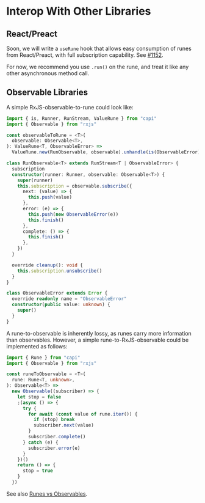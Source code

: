 # Interop With Other Libraries

## React/Preact

Soon, we will write a `useRune` hook that allows easy consumption of runes from
React/Preact, with full subscription capability. See
[#1152](https://github.com/paritytech/capi/issues/1152).

For now, we recommend you use `.run()` on the rune, and treat it like any other
asynchronous method call.

## Observable Libraries

A simple RxJS-observable-to-rune could look like:

```ts
import { is, Runner, RunStream, ValueRune } from "capi"
import { Observable } from "rxjs"

const observableToRune = <T>(
  observable: Observable<T>,
): ValueRune<T, ObservableError> =>
  ValueRune.new(RunObservable, observable).unhandle(is(ObservableError))

class RunObservable<T> extends RunStream<T | ObservableError> {
  subscription
  constructor(runner: Runner, observable: Observable<T>) {
    super(runner)
    this.subscription = observable.subscribe({
      next: (value) => {
        this.push(value)
      },
      error: (e) => {
        this.push(new ObservableError(e))
        this.finish()
      },
      complete: () => {
        this.finish()
      },
    })
  }

  override cleanup(): void {
    this.subscription.unsubscribe()
  }
}

class ObservableError extends Error {
  override readonly name = "ObservableError"
  constructor(public value: unknown) {
    super()
  }
}
```

A rune-to-observable is inherently lossy, as runes carry more information than
observables. However, a simple rune-to-RxJS-observable could be implemented as
follows:

```ts
import { Rune } from "capi"
import { Observable } from "rxjs"

const runeToObservable = <T>(
  rune: Rune<T, unknown>,
): Observable<T> =>
  new Observable((subscriber) => {
    let stop = false
    ;(async () => {
      try {
        for await (const value of rune.iter()) {
          if (stop) break
          subscriber.next(value)
        }
        subscriber.complete()
      } catch (e) {
        subscriber.error(e)
      }
    })()
    return () => {
      stop = true
    }
  })
```

See also [Runes vs Observables](/rune/advanced/runes-vs-observables).
